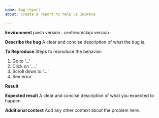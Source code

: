 ```yaml
---
name: Bug report
about: Create a report to help us improve

---
```


**Environment**
pwsh version :
centreon\clapi version :

**Describe the bug**
A clear and concise description of what the bug is.

**To Reproduce**
Steps to reproduce the behavior:
1. Go to '...'
2. Click on '....'
3. Scroll down to '....'
4. See error

**Result**

**Expected result**
A clear and concise description of what you expected to happen.

**Additional context**
Add any other context about the problem here.
